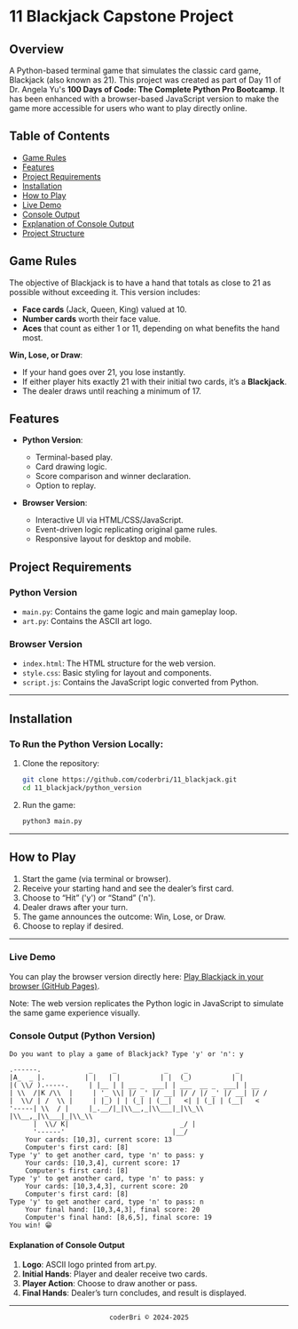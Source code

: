 # 11 Blackjack Capstone Project

## Overview

A Python-based terminal game that simulates the classic card game, Blackjack (also known as 21). This project was created as part of Day 11 of Dr. Angela Yu's **100 Days of Code: The Complete Python Pro Bootcamp**. It has been enhanced with a browser-based JavaScript version to make the game more accessible for users who want to play directly online.

## Table of Contents

- [Game Rules](#game-rules)
- [Features](#features)
- [Project Requirements](#project-requirements)
- [Installation](#installation)
- [How to Play](#how-to-play)
- [Live Demo](#live-demo)
- [Console Output](#console-output)
- [Explanation of Console Output](#explanation-of-console-output)
- [Project Structure](#project-structure)

## Game Rules

The objective of Blackjack is to have a hand that totals as close to 21 as possible without exceeding it. This version includes:
- **Face cards** (Jack, Queen, King) valued at 10.
- **Number cards** worth their face value.
- **Aces** that count as either 1 or 11, depending on what benefits the hand most.

**Win, Lose, or Draw**:
- If your hand goes over 21, you lose instantly.
- If either player hits exactly 21 with their initial two cards, it’s a **Blackjack**.
- The dealer draws until reaching a minimum of 17.

## Features

- **Python Version**:
  - Terminal-based play.
  - Card drawing logic.
  - Score comparison and winner declaration.
  - Option to replay.
  
- **Browser Version**:
  - Interactive UI via HTML/CSS/JavaScript.
  - Event-driven logic replicating original game rules.
  - Responsive layout for desktop and mobile.

## Project Requirements

### Python Version
- `main.py`: Contains the game logic and main gameplay loop.
- `art.py`: Contains the ASCII art logo.

### Browser Version
- `index.html`: The HTML structure for the web version.
- `style.css`: Basic styling for layout and components.
- `script.js`: Contains the JavaScript logic converted from Python.

---

## Installation

### To Run the Python Version Locally:

1. Clone the repository:
   ```bash
   git clone https://github.com/coderbri/11_blackjack.git
   cd 11_blackjack/python_version
    ```

2. Run the game:
    ```bash
    python3 main.py
    ```

---

## How to Play
1. Start the game (via terminal or browser).
2. Receive your starting hand and see the dealer’s first card.
3. Choose to “Hit” ('y') or “Stand” ('n').
4. Dealer draws after your turn.
5. The game announces the outcome: Win, Lose, or Draw.
6. Choose to replay if desired.

---

### Live Demo

You can play the browser version directly here:
[Play Blackjack in your browser (GitHub Pages)](#).

Note: The web version replicates the Python logic in JavaScript to simulate the same game experience visually.


### Console Output (Python Version)

```
Do you want to play a game of Blackjack? Type 'y' or 'n': y

.------.            _     _            _    _            _    
|A_  _ |.          | |   | |          | |  (_)          | |   
|( \\/ ).-----.     | |__ | | __ _  ___| | ___  __ _  ___| | __
| \\  /|K /\\  |     | '_ \\| |/ _' |/ __| |/ / |/ _' |/ __| |/ /
|  \\/ | /  \\ |     | |_) | | (_| | (__|   <| | (_| | (__|   < 
'-----| \\  / |     |_.__/|_|\\__,_|\\___|_|\\_\\ |\\__,_|\\___|_|\\_\\
      |  \\/ K|                            _/ |                
      '------'                           |__/           
    Your cards: [10,3], current score: 13
    Computer's first card: [8]
Type 'y' to get another card, type 'n' to pass: y
    Your cards: [10,3,4], current score: 17
    Computer's first card: [8]
Type 'y' to get another card, type 'n' to pass: y
    Your cards: [10,3,4,3], current score: 20
    Computer's first card: [8]
Type 'y' to get another card, type 'n' to pass: n
    Your final hand: [10,3,4,3], final score: 20
    Computer's final hand: [8,6,5], final score: 19
You win! 😁
```

#### Explanation of Console Output
1. **Logo**: ASCII logo printed from art.py.
2. **Initial Hands**: Player and dealer receive two cards.
3. **Player Action**: Choose to draw another or pass.
4. **Final Hands**: Dealer’s turn concludes, and result is displayed.



---
<section align="center">
  <code>coderBri © 2024-2025</code>
</section>
